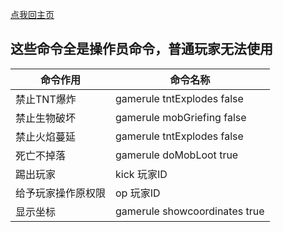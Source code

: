 [点我回主页](https://diamondda.github.io/eartholbe/)
## 这些命令全是操作员命令，普通玩家无法使用
| 命令作用| 命令名称 |
| ----- | ----------- |
| 禁止TNT爆炸 |      gamerule tntExplodes false       | 
| 禁止生物破坏 | gamerule mobGriefing false   |      
| 禁止火焰蔓延 | gamerule tntExplodes false   |         
| 死亡不掉落 | gamerule doMobLoot true   |         
| 踢出玩家 | kick 玩家ID |  
| 给予玩家操作原权限 | op 玩家ID   |         
| 显示坐标 | gamerule showcoordinates true  |         
